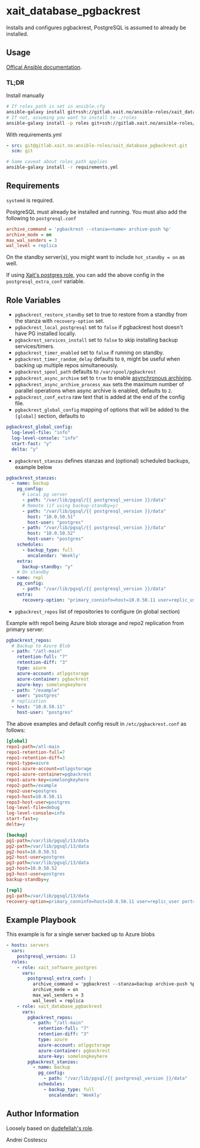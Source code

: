 # xait_database_pgbackrest

Installs and configures pgbackrest, PostgreSQL is assumed to already be installed.

## Usage

[Offical Ansible documentation](https://docs.ansible.com/ansible/latest/galaxy/user_guide.html#installing-multiple-roles-from-a-file).

### TL;DR

Install manually
```sh
# If roles_path is set in ansible.cfg
ansible-galaxy install git+ssh://gitlab.xait.no/ansible-roles/xait_database_pgbackrest.git
# If not, assuming you want to install to ./roles
ansible-galaxy install -p roles git+ssh://gitlab.xait.no/ansible-roles/xait_database_pgbackrest.git
```

With requirements.yml
```yml
- src: git@gitlab.xait.no:ansible-roles/xait_database_pgbackrest.git
  scm: git
```
```sh
# Same caveat about roles_path applies
ansible-galaxy install -r requirements.yml
```

## Requirements

`systemd` is required.

PostgreSQL must already be installed and running. You must also add the following to `postgresql.conf`

```ini
archive_command = 'pgbackrest --stanza=<name> archive-push %p'
archive_mode = on
max_wal_senders = 3
wal_level = replica
```

On the standby server(s), you might want to include `hot_standby = on` as well.

If using [Xait's postgres role](https://gitlab.xait.no/collab/xait_software_postgres), you can add the above config in the `postgresql_extra_conf` variable.

## Role Variables

- `pgbackrest_restore_standby` set to true to restore from a standby from the stanza with `recovery-option` set.
- `pgbackrest_local_postgresql` set to `false` if pgbackrest host doesn't have PG installed locally.
- `pgbackrest_services_install` set to `false` to skip installing backup services/timers.
- `pgbackrest_timer_enabled` set to `false` if running on standby.
- `pgbackrest_timer_random_delay` defaults to `0`, might be useful when backing up multiple repos simultaneously.
- `pgbackrest_spool_path` defaults to `/var/spool/pgbackrest`
- `pgbackrest_async_archive` set to `true` to enable [asynchronous archiving](https://pgbackrest.org/user-guide-rhel.html#async-archiving).
- `pgbackrest_async_archive_process_max` sets the maximum number of parallel operations when async archive is enabled, defaults to `2`.
- `pgbackrest_conf_extra` raw text that is added at the end of the config file.
- `pgbackrest_global_config` mapping of options that will be added to the `[global]` section, defaults to

```yml
pgbackrest_global_config:
  log-level-file: "info"
  log-level-console: "info"
  start-fast: "y"
  delta: "y"
```

- `pgbackrest_stanzas` defines stanzas and (optional) scheduled backups, example below

```yml
pgbackrest_stanzas:
  - name: backup
    pg_config:
      # Local pg server
      - path: "/var/lib/pgsql/{{ postgresql_version }}/data"
      # Remote (if using backup-standby=y)
      - path: "/var/lib/pgsql/{{ postgresql_version }}/data"
        host: "10.0.50.51"
        host-user: "postgres"
      - path: "/var/lib/pgsql/{{ postgresql_version }}/data"
        host: "10.0.50.52"
        host-user: "postgres"
    schedules:
      - backup_type: full
        oncalendar: 'Weekly'
    extra:
      backup-standby: "y"
    # On standby
  - name: repl
    pg_config:
      - path: "/var/lib/pgsql/{{ postgresql_version }}/data"
    extra:
      recovery-option: "primary_conninfo=host=10.0.50.11 user=replic_user port=5432"
```

- `pgbackrest_repos` list of repositories to configure (in global section)

Example with repo1 being Azure blob storage and repo2 replication from primary server:

```yml
pgbackrest_repos:
  # Backup to Azure Blob
  - path: "/atl-main"
    retention-full: "7"
    retention-diff: "3"
    type: azure
    azure-account: atlpgstorage
    azure-container: pgbackrest
    azure-key: somelongkeyhere
  - path: "/example"
    user: "postgres"
  # replication
  - host: "10.0.50.11"
    host-user: "postgres"
```

The above examples and default config result in `/etc/pgbackrest.conf` as follows:

```ini
[global]
repo1-path=/atl-main
repo1-retention-full=7
repo1-retention-diff=3
repo1-type=azure
repo1-azure-account=atlpgstorage
repo1-azure-container=pgbackrest
repo1-azure-key=somelongkeyhere
repo2-path=/example
repo2-user=postgres
repo3-host=10.0.50.11
repo3-host-user=postgres
log-level-file=debug
log-level-console=info
start-fast=y
delta=y

[backup]
pg1-path=/var/lib/pgsql/13/data
pg2-path=/var/lib/pgsql/13/data
pg2-host=10.0.50.51
pg2-host-user=postgres
pg3-path=/var/lib/pgsql/13/data
pg3-host=10.0.50.52
pg3-host-user=postgres
backup-standby=y

[repl]
pg1-path=/var/lib/pgsql/13/data
recovery-option=primary_conninfo=host=10.0.50.11 user=replic_user port=5432
```

## Example Playbook

This example is for a single server backed up to Azure blobs

```yml
- hosts: servers
  vars:
    postgresql_version: 13
  roles:
    - role: xait_software_postgres
      vars:
        postgresql_extra_conf: |
          archive_command = 'pgbackrest --stanza=backup archive-push %p'
          archive_mode = on
          max_wal_senders = 3
          wal_level = replica
    - role: xait_database_pgbackrest
      vars:
        pgbackrest_repos:
          - path: "/atl-main"
            retention-full: "7"
            retention-diff: "3"
            type: azure
            azure-account: atlpgstorage
            azure-container: pgbackrest
            azure-key: somelongkeyhere
        pgbackrest_stanzas:
          - name: backup
            pg_config:
              - path: "/var/lib/pgsql/{{ postgresql_version }}/data"
            schedules:
              - backup_type: full
                oncalendar: 'Weekly'
```

## Author Information

Loosely based on [dudefellah's role](https://github.com/dudefellah/ansible-role-pgbackrest).

Andrei Costescu
